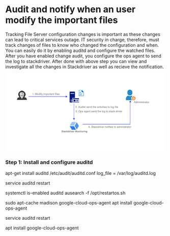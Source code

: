 # Audit and notify when an user modify the important files
Tracking File Server configuration changes is important as these changes can lead to critical services outage. IT security in charge, therefore, must track changes of files to know who changed the configuration and when. You can easily do it by enabling auditd and configure the watched files. After you have enabled change audit, you configure the ops agent to send the log to stackdriver. After done with above step you can view and investigate all the changes in Stackdriver as well as recieve the notification.

![Alt text](https://github.com/anhbuicsa/gcp-terraform/blob/master/alert-modify-file/hacker.png?raw=true "Title")

### Step 1: Install and configure auditd
apt-get install auditd
/etc/audit/auditd.conf
log_file = /var/log/auditd.log

service auditd restart

systemctl is-enabled auditd
ausearch -f  /opt/restartos.sh

sudo apt-cache madison google-cloud-ops-agent
apt install google-cloud-ops-agent







service auditd restart


apt install google-cloud-ops-agent

